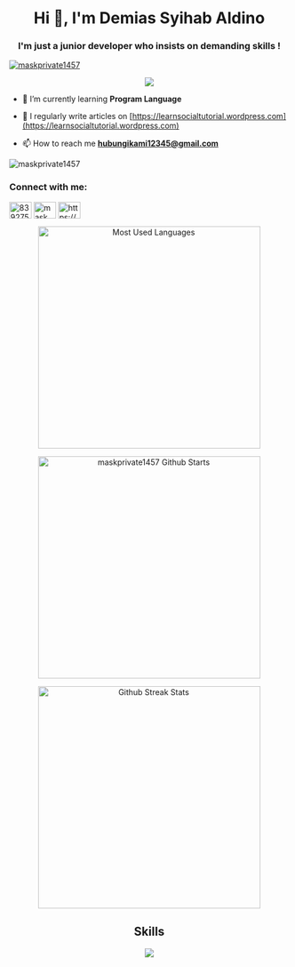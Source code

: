 <h1 align="center">Hi 👋, I'm Demias Syihab Aldino</h1>
<h3 align="center">I'm just a junior developer who insists on demanding skills !</h3>

<p align="left"> <a href="https://github.com/ryo-ma/github-profile-trophy"><img src="https://github-profile-trophy.vercel.app/?username=maskprivate1457" alt="maskprivate1457" /></a> </p>

<div align="center"><img src="https://e.top4top.io/p_3058p369g0.gif"></div>

- 🌱 I’m currently learning **Program Language**

- 📝 I regularly write articles on [https://learnsocialtutorial.wordpress.com](https://learnsocialtutorial.wordpress.com)

- 📫 How to reach me **hubungikami12345@gmail.com**


<p align="left"> <img src="https://komarev.com/ghpvc/?username=maskprivate1457&label=Profile%20views&color=0e75b6&style=flat" alt="maskprivate1457" /> </p>

<h3 align="left">Connect with me:</h3>
<p align="left">
<a href="https://fb.com/83927502j482948.849274j3927402" target="blank"><img align="center" src="https://raw.githubusercontent.com/rahuldkjain/github-profile-readme-generator/master/src/images/icons/Social/facebook.svg" alt="83927502j482948.849274j3927402" height="30" width="40" /></a>
<a href="https://instagram.com/mask_private1457" target="blank"><img align="center" src="https://raw.githubusercontent.com/rahuldkjain/github-profile-readme-generator/master/src/images/icons/Social/instagram.svg" alt="mask_private1457" height="30" width="40" /></a>
<a href="https://www.youtube.com/c/https://www.youtube.com/@tutorialtermux" target="blank"><img align="center" src="https://raw.githubusercontent.com/rahuldkjain/github-profile-readme-generator/master/src/images/icons/Social/youtube.svg" alt="https://www.youtube.com/@tutorialtermux" height="30" width="40" /></a>
</p>

<p align='center'>
    <a href="#"><img src="https://github-readme-stats.anuraghazra1.vercel.app/api/top-langs/?username=maskprivate1457&layout=compact&theme=chartreuse-dark"
    width="400" title="Most Used Languages"></a></p>
    
<div align="center">
	<p align='center'>
		<a href="#"><img				src="https://github-readme-stats.vercel.app/api?username=maskprivate1457&show_icons=true&include_all_commits=true&theme=chartreuse-dark&cache_seconds=3200"
		width="400" title="maskprivate1457 Github Starts"></a></p>

<p align='center'>
    <a href="#"><img src="https://github-readme-streak-stats.herokuapp.com?user=maskprivate1457&theme=dark" width="400" title="Github Streak Stats"></a></p></img>
				
<h2 align="center">Skills</h2>
<p align="center">
<a href="https://skillicons.dev">
    <img src="https://skillicons.dev/icons?i=ai,python,golang,vscode,photoshop,wordpress,typescript,bash,unity,php,js,css,html"</img>
    </p>
</a>
